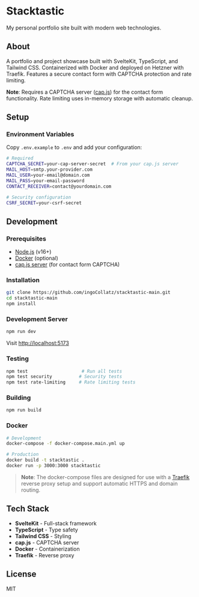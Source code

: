# Stacktastic

My personal portfolio site built with modern web technologies.

## About

A portfolio and project showcase built with SvelteKit, TypeScript, and Tailwind CSS. Containerized with Docker and deployed on Hetzner with Traefik. Features a secure contact form with CAPTCHA protection and rate limiting.

**Note**: Requires a CAPTCHA server ([cap.js](https://github.com/tiagorangel1/cap)) for the contact form functionality. Rate limiting uses in-memory storage with automatic cleanup.

## Setup

### Environment Variables

Copy `.env.example` to `.env` and add your configuration:

```bash
# Required
CAPTCHA_SECRET=your-cap-server-secret  # From your cap.js server
MAIL_HOST=smtp.your-provider.com
MAIL_USER=your-email@domain.com
MAIL_PASS=your-email-password
CONTACT_RECEIVER=contact@yourdomain.com

# Security configuration  
CSRF_SECRET=your-csrf-secret
```

## Development

### Prerequisites

- [Node.js](https://nodejs.org/) (v16+)
- [Docker](https://www.docker.com/) (optional)
- [cap.js server](https://github.com/tiagorangel1/cap) (for contact form CAPTCHA)

### Installation

```bash
git clone https://github.com/ingoCollatz/stacktastic-main.git
cd stacktastic-main
npm install
```

### Development Server

```bash
npm run dev
```

Visit [http://localhost:5173](http://localhost:5173)

### Testing

```bash
npm test                    # Run all tests
npm test security          # Security tests
npm test rate-limiting     # Rate limiting tests
```

### Building

```bash
npm run build
```

### Docker

```bash
# Development
docker-compose -f docker-compose.main.yml up

# Production
docker build -t stacktastic .
docker run -p 3000:3000 stacktastic
```

> **Note**: The docker-compose files are designed for use with a [Traefik](https://traefik.io/) reverse proxy setup and support automatic HTTPS and domain routing.

## Tech Stack

- **SvelteKit** - Full-stack framework
- **TypeScript** - Type safety
- **Tailwind CSS** - Styling
- **cap.js** - CAPTCHA server
- **Docker** - Containerization
- **Traefik** - Reverse proxy

## License

MIT
